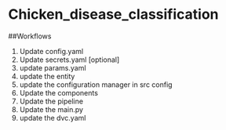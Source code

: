 # Chicken_disease_classification

##Workflows

1. Update config.yaml
2. Update secrets.yaml [optional]
3. update params.yaml
4. update the entity
5. update the configuration manager in src config
6. Update the components
7. Update the pipeline
8. Update the main.py
9. update the dvc.yaml